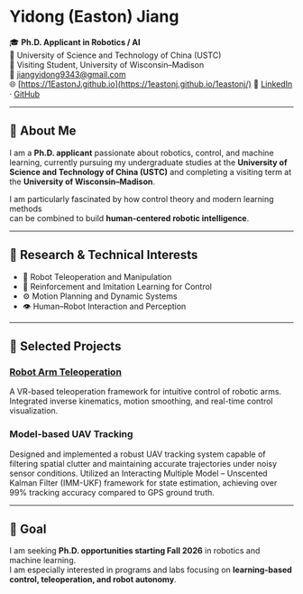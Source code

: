 # Yidong (Easton) Jiang

🎓 **Ph.D. Applicant in Robotics / AI**  
🏫 University of Science and Technology of China (USTC)  
🔁 Visiting Student, University of Wisconsin–Madison  
📧 [jiangyidong9343@gmail.com](mailto:jiangyidong9343@gmail.com)  
🌐 [https://1EastonJ.github.io](https://1eastonj.github.io/1eastonj/)
🔗 [LinkedIn](https://www.linkedin.com/in/yidong-easton-jiang-b2134934a/) · [GitHub](https://github.com/1EastonJ)

---

## 👋 About Me

I am a **Ph.D. applicant** passionate about robotics, control, and machine learning,
currently pursuing my undergraduate studies at the **University of Science and Technology of China (USTC)**
and completing a visiting term at the **University of Wisconsin–Madison**.

I am particularly fascinated by how control theory and modern learning methods  
can be combined to build **human-centered robotic intelligence**.

---

## 🧠 Research & Technical Interests

- 🤖 Robot Teleoperation and Manipulation  
- 🧩 Reinforcement and Imitation Learning for Control  
- ⚙️ Motion Planning and Dynamic Systems  
- 👁️ Human–Robot Interaction and Perception  

---

## 🧪 Selected Projects

### [Robot Arm Teleoperation](https://github.com/1EastonJ/vive_piper)
A VR-based teleoperation framework for intuitive control of robotic arms.  
Integrated inverse kinematics, motion smoothing, and real-time control visualization.

### Model-based UAV Tracking
Designed and implemented a robust UAV tracking system capable of filtering spatial clutter and maintaining accurate trajectories under noisy sensor conditions.
Utilized an Interacting Multiple Model – Unscented Kalman Filter (IMM-UKF) framework for state estimation, achieving over 99% tracking accuracy compared to GPS ground truth.


---

## 🎯 Goal

I am seeking **Ph.D. opportunities starting Fall 2026** in robotics and machine learning.  
I am especially interested in programs and labs focusing on **learning-based control, teleoperation, and robot autonomy**.


